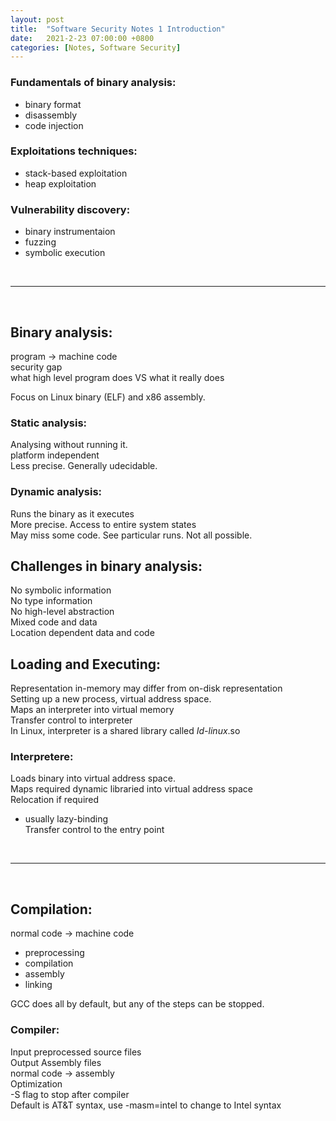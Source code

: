 ```yaml
---
layout: post
title:  "Software Security Notes 1 Introduction"
date:   2021-2-23 07:00:00 +0800
categories: [Notes, Software Security]
---
```


### Fundamentals of binary analysis: 
- binary format  
- disassembly  
- code injection  

### Exploitations techniques: 
- stack-based exploitation  
- heap exploitation  

### Vulnerability discovery: 
- binary instrumentaion  
- fuzzing  
- symbolic execution  

<br />

-------------------------------------------------------------
<br />

## Binary analysis:
program -> machine code  
security gap  
what high level program does VS what it really does  
  
Focus on Linux binary (ELF) and x86 assembly.  

### Static analysis:
Analysing without running it.  
platform independent  
Less precise. Generally udecidable.   

### Dynamic analysis:
Runs the binary as it executes  
More precise. Access to entire system states  
May miss some code. See particular runs. Not all possible.  

## Challenges in binary analysis:
No symbolic information  
No type information  
No high-level abstraction  
Mixed code and data  
Location dependent data and code  

## Loading and Executing:
Representation in-memory may differ from on-disk representation  
Setting up a new process, virtual address space.  
Maps an interpreter into virtual memory  
Transfer control to interpreter  
In Linux, interpreter is a shared library called *Id-linux*.so  

### Interpretere:
Loads binary into virtual address space.  
Maps required dynamic libraried into virtual address space  
Relocation if required  
- usually lazy-binding  
Transfer control to the entry point  

<br />

-------------------------------------------------------------
<br />

## Compilation:
normal code -> machine code  
  
- preprocessing  
- compilation  
- assembly  
- linking  

GCC does all by default, but any of the steps can be stopped.  

### Compiler:
Input preprocessed source files  
Output Assembly files  
normal code -> assembly  
Optimization  
-S flag to stop after compiler  
Default is AT&T syntax, use -masm=intel to change to Intel syntax  

